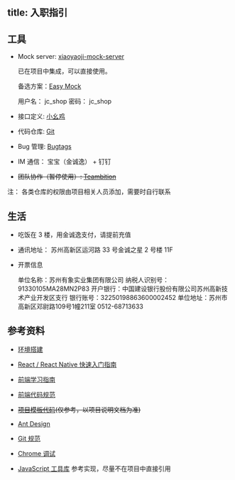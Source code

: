 title: 入职指引 
---

## 工具

- Mock server: [xiaoyaoji-mock-server](https://github.com/alcat2008/xiaoyaoji-mock-server)
  
  已在项目中集成，可以直接使用。

  备选方案：[Easy Mock](http://www.easy-mock.com/)
    
    用户名： jc_shop
    密码： jc_shop

- 接口定义: [小幺鸡](http://xiaoyaoji.dx-groups.com/)

- 代码仓库: [Git](http://git.dx-groups.com/)

- Bug 管理: [Bugtags](https://work.bugtags.com/)

- IM 通信： 宝宝（金诚逸） + 钉钉

- ~~团队协作（暂停使用）: [Teambition](https://www.teambition.com/)~~

注： 各类仓库的权限由项目相关人员添加，需要时自行联系


## 生活

- 吃饭在 3 楼，用金诚逸支付，请提前充值
- 通讯地址： 苏州高新区运河路 33 号金诚之星 2 号楼 11F
- 开票信息

  单位名称：苏州有象实业集团有限公司
  纳税人识别号：91330105MA28MN2P83
  开户银行：中国建设银行股份有限公司苏州高新技术产业开发区支行
  银行账号：32250198863600002452
  单位地址：苏州市高新区邓尉路109号1幢211室 0512-68713633



## 参考资料

- [环境搭建](../refer/env.html)
- [React / React Native 快速入门指南](https://github.com/alcat2008/front-end-study-guide/blob/master/react-quick-guide.md)
- [前端学习指南](https://github.com/alcat2008/front-end-study-guide)

- [前端代码规范](../../docs/)
- ~~[项目模板代码](https://github.com/alcat2008/react-redux-antd-samples)(仅参考，以项目说明文档为准)~~
- [Ant Design](https://ant.design/docs/react/introduce-cn)
- [Git 规范](../project/git_commit.html)
- [Chrome 调试](http://visonsoft.cn/2017/09/27/chrome-debug/)
- [JavaScript 工具库](https://lodash.com/) 参考实现，尽量不在项目中直接引用
